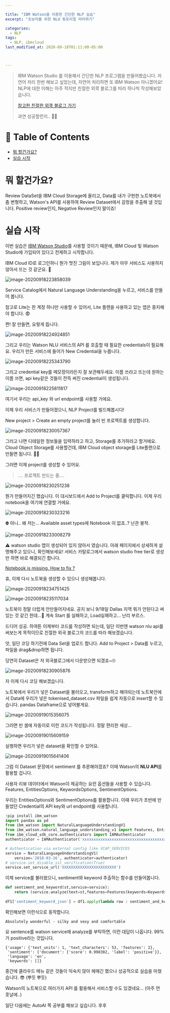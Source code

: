 ```yaml
---

title: "IBM Watson을 이용한 간단한 NLP 실습"
excerpt: "초보자를 위한 NLU 튜토리얼 따라하기"

categories:
  - NLP
tags:
  - NLP, ibmcloud
last_modified_at: 2020-09-18T01:11:00-05:00



---
```


> IBM Watson Studio 를 이용해서 간단한 NLP 프로그램을 만들어봤습니다. 자연어 처리 한번 해보고 싶었는데, 자연어 처리하면 또 IBM Watson 아니겠어요! NLP에 대한 이해는 아주 적지만 친절한 외쿡 블로그를 따라 하나씩 작성해보았습니다. 
>
> [참고한 친절한 외쿡 블로그 가기](https://medium.com/analytics-vidhya/getting-started-with-notebooks-in-ibm-watson-nlu-part-1-3b0b92894901)
>
> 과연 성공할런지.. 👶🏽

# 📌 Table of Contents

- [뭐 할건가요?](#뭐-할건가요)
- [실습 시작](#실습-시작)



# 뭐 할건가요?

Review DataSet을 IBM Cloud Storage에 올리고, Data를 내가 구현한 노트북에서 좀 변형하고, Watson's API를 사용하여 Review Dataset에서 감정을 추출해 낼 것입니다. Positive review인지, Negative Review인지 말이죠!



# 실습 시작

이번 실습은 [IBM Watson Studio](https://www.ibm.com/cloud/watson-studio)를 사용할 것이기 때문에, IBM Cloud 및 Watson Studio에 가입되어 있다고 전제하고 시작합니다. 



IBM Cloud ID로 로그인하니 뭔가 멋진 그림이 보입니다. 제가 아무 서비스도 사용하지 않아서 뜨는 것 같군요. 🐣

![image-20200918223858039](/assets/images/image-20200918223858039.png)



Service Catalog에서 Natural Language Understanding을 누르고, 서비스를 만들어 봅니다. 

참고로 Lite는 한 계정 하나만 사용할 수 있어서, Lite 플랜을 사용하고 있는 앱은 중지해야 합니다. 😨 

짠! 잘 만들면, 요렇게 뜹니다.

![image-20200918224924851](/assets/images/image-20200918224924851.png)



그리고 우리는 Watson NLU 서비스의 API 를 호출할 때 필요한 credentials이 필요해요. 우리가 만든 서비스에 들어가 New Credential을 누릅니다. 

![image-20200918225343790](/assets/images/image-20200918225343790.png)

그리고 credential key를 메모장이라든지 잘 보관해두세요. 이름 쓰라고 뜨는데 원하는 이름 쓰면, api key같은 것들이 잔뜩 써진 credential이 생성됩니다. 



![image-20200918225811817](/assets/images/image-20200918225811817.png)

여기서 우리는 api_key 와 url endpoint를 사용할 거에요.



이제 우리 서비스가 만들어졌으니, NLP Project를 빌드해봅시다!



New project > Create an empty project를 눌러 빈 프로젝트를 생성합니다. 

![image-20200918230057367](/assets/images/image-20200918230057367.png)



그러고 나면 디테일한 정보들을 입력하라고 하고, Storage를 추가하라고 할거에요. Cloud Object Storage를 사용할건데, IBM Cloud object storage를 Lite플랜으로 만들면 됩니다. 👏🏻 

그러면 이제 project를 생성할 수 있어요. 

> .... 프로젝트 만드는 중....

![image-20200918230251238](/assets/images/image-20200918230251238.png)



뭔가 만들어지긴 했습니다. 이 대시보드에서 Add to Project를 클릭합니다. 이제 우리 notebook을 여기에 연결할 거에요.

![image-20200918230323216](/assets/images/image-20200918230323216.png)



⛔️ 아니.. 왜 저는... Available asset types에 Notebook 이 없죠..? 난관 봉착.

![image-20200918233008279](/assets/images/image-20200918233008279.png)



⚠️ watson studio 앱이 생성되어 있지 않아서 였습니다. 아래 페이지에서 상세하게 설명해주고 있으니, 확인해보세요! 서비스 카탈로그에서 watson studio free tier로 생성만 하면 바로 해결되긴 합니다. 

[Notebook is missing. How to fix ?](https://www.ibm.com/support/pages/options-notebook-model-and-so-are-missing-add-project-watson-studio)



휴, 이제 다시 노트북을 생성할 수 있으니 생성해봅니다. 

![image-20200918234751425](/assets/images/image-20200918234751425.png)

![image-20200918235117034](/Users/jjioni/workspace/chloejiwon.github.io/_posts/image-20200918235117034.png)

노트북이 정말 더럽게 안만들어지네요. 공지 보니 9/18일 Dallas 지역 뭐가 안된다고 써있는 것 같긴 한데...🤬 계속 Start 를 실패하고, Load실패하고... 난리 부르스. 

드디어 성공. 하여튼 이제부터 코드를 작성하면 되는데, 일단 이번엔 watson nlu api를 써보는게 목적이므로 친절한 외국 블로그의 코드를 따라 해보겠습니다. 



앗, 일단 코딩 하기전에 Data Set을 업로드 합니다. Add to Project > Data를 누르고, 파일을 drag&drop하면 됩니다. 

당연히 Dataset은 저 외국블로그에서 다운받으면 되겠죠~🙄

![image-20200918230905876](/assets/images/image-20200918230905876.png)



자 이제 다시 코딩 해보겠습니다.

노트북에서 우리가 넣은 Dataset을 불러오고, transform하고 해야되는데 노트북안에서 Data에 우리가 넣은 tokenised_dataset.csv 파일을 쉽게 자동으로 insert할 수 있습니다. pandas Dataframe으로 넣어볼게요.

![image-20200919015356075](/assets/images/image-20200919015356075.png)

그러면 빈 셀에 자동이로 이런 코드가 작성됩니다. 정말 편리한 세상...



![image-20200919015609159](/assets/images/image-20200919015609159.png)



실행하면 우리가 넣은 dataset을 확인할 수 있어요.

![image-20200919015641406](/assets/images/image-20200919015641406.png)

그럼 이 Dataset 문장에서 sentiment 를 추론해야겠죠? 이때 Watson의 **NLU API**를 활용할 겁니다. 

사용자 리뷰 데이터에서 Watson이 제공하는 요런 옵션들을 사용할 수 있습니다. Features, EntitiesOptions, KeywordsOptions, SentimentOptions.

우리는 EntitiesOptions와 SentimentOptions를 활용합니다. 이때 우리가 초반에 만들었던 Credential의 API key와 url endpoint를 사용합니다. 

```python
!pip install ibm_watson 
import pandas as pd
from ibm_watson import NaturalLanguageUnderstandingV1
from ibm_watson.natural_language_understanding_v1 import Features, EntitiesOptions, KeywordsOptions,SentimentOptions
from ibm_cloud_sdk_core.authenticators import IAMAuthenticator
authenticator = IAMAuthenticator('xxxxxxxxxxxxxxxxxxxxxxxxxxxxxxxxxxxxxx')

# Authentication via external config like VCAP_SERVICES
service = NaturalLanguageUnderstandingV1(
    version='2018-03-16', authenticator=authenticator)
# service.set_disable_ssl_verification(True)
service.set_service_url('XXXXXXXXXXXXXXXXXXXXXXXX')

```

이제 service를 불러왔으니, sentiment와 keyword 추출하는 함수를 만들어봅니다.

```python
def sentiment_and_keyword(st,service=service):
    return (service.analyze(text=st,features=Features(keywords=KeywordsOptions(sentiment= True,emotion= True,limit= 3),sentiment=SentimentOptions())).get_result())
  
df1['sentiment_keyword_json'] = df1.apply(lambda row : sentiment_and_keyword(str(row['sentences'])),axis = 1)
```

확인해보면 이런식으로 동작합니다.

`Absolutely wonderful - silky and sexy and comfortable`

요 sentence를 watson service에 analyze를 부탁하면,  이런 대답이 나옵니다. 99%가 positive라는 것입니다. 



```
{'usage': {'text_units': 1, 'text_characters': 53, 'features': 2},
 'sentiment': {'document': {'score': 0.998302, 'label': 'positive'}},
 'language': 'en',
 'keywords': []}
```

중간에 클라우드 메뉴 같은 것들이 익숙치 않아 헤매긴 했으나 성공적으로 실습을 마쳤습니다. 😎 (뿌듯 뿌듯)

Watson의 노트북으로 여러가지 API 를 활용해서 서비스할 수도 있겠네요... (아주 먼 훗날에..)

일단 다음에는 AutoAI 쪽 공부를 해보고 싶습니다. 후후 